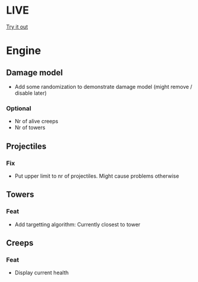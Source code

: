 # LIVE
[Try it out](https://lucb31.github.io/game-engine-go/)

# Engine
## Damage model
- Add some randomization to demonstrate damage model (might remove / disable later) 

### Optional
- Nr of alive creeps
- Nr of towers

## Projectiles
### Fix
- Put upper limit to nr of projectiles. Might cause problems otherwise

## Towers

### Feat
- Add targetting algorithm: Currently closest to tower 

## Creeps
### Feat
- Display current health


